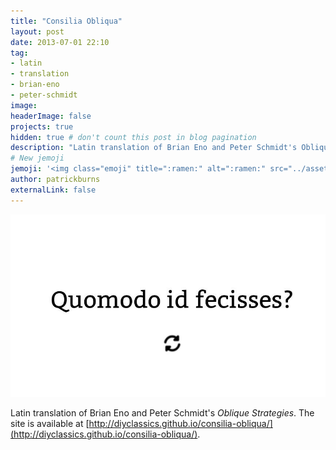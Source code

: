 ```yaml
---
title: "Consilia Obliqua"
layout: post
date: 2013-07-01 22:10
tag:
- latin
- translation
- brian-eno
- peter-schmidt
image: 
headerImage: false
projects: true
hidden: true # don't count this post in blog pagination
description: "Latin translation of Brian Eno and Peter Schmidt's Oblique Strategies"
# New jemoji
jemoji: '<img class="emoji" title=":ramen:" alt=":ramen:" src="../assets/images/paper-icon.png" height="20" width="20" align="absmiddle">'
author: patrickburns
externalLink: false
---
```

[![Screenshot](../assets/images/consilia-obliqua.png)](http://diyclassics.github.io/consilia-obliqua/)

Latin translation of Brian Eno and Peter Schmidt's *Oblique Strategies*. The site is available at [http://diyclassics.github.io/consilia-obliqua/](http://diyclassics.github.io/consilia-obliqua/).